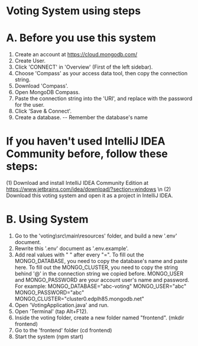 # Voting System using steps
# A. Before you use this system
1. Create an account at https://cloud.mongodb.com/
2. Create User.
3. Click 'CONNECT' in 'Overview' (First of the left sidebar).
4. Choose 'Compass' as your access data tool, then copy the connection string.
5. Download 'Compass'.
6. Open MongoDB Compass.
7. Paste the connection string into the 'URI', and replace <password> with the password for the user. 
8. Click 'Save & Connect'.
9. Create a database. -- Remember the database's name
# If you haven't used IntelliJ IDEA Community before, follow these steps:
(1) Download and install IntelliJ IDEA Community Edition at https://www.jetbrains.com/idea/download/?section=windows \n
(2) Download this voting system and open it as a project in IntelliJ IDEA.
# B. Using System
1. Go to the 'voting\src\main\resources' folder, and build a new '.env' document.
2. Rewrite this '.env' document as '.env.example'.
3. Add real values with " " after every "=".
   To fill out the MONGO_DATABASE, you need to copy the database's name and paste here.
   To fill out the MONGO_CLUSTER, you need to copy the string behind '@' in the connection string we copied before.
   MONGO_USER and MONGO_PASSWORD are your account user's name and password.
   For example:
        MONGO_DATABASE="abc-voting"
        MONGO_USER="abc"
        MONGO_PASSWORD="abc"
        MONGO_CLUSTER="cluster0.edplh85.mongodb.net"
4. Open 'VotingApplication.java' and run.
5. Open 'Terminal' (tap Alt+F12).
6. Inside the voting folder, create a new folder named "frontend". (mkdir frontend)
7. Go to the 'frontend' folder (cd frontend)
8. Start the system (npm start)

   
